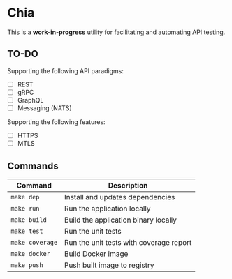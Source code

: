 # Chia

This is a **work-in-progress** utility for facilitating and automating API testing.

## TO-DO

Supporting the following API paradigms:

  - [ ] REST
  - [ ] gRPC
  - [ ] GraphQL
  - [ ] Messaging (NATS)

Supporting the following features:

  - [ ] HTTPS
  - [ ] MTLS

## Commands

| Command                        | Description                             |
|--------------------------------|-----------------------------------------|
| `make dep`                     | Install and updates dependencies        |
| `make run`                     | Run the application locally             |
| `make build`                   | Build the application binary locally    |
| `make test`                    | Run the unit tests                      |
| `make coverage`                | Run the unit tests with coverage report |
| `make docker`                  | Build Docker image                      |
| `make push`                    | Push built image to registry            |

